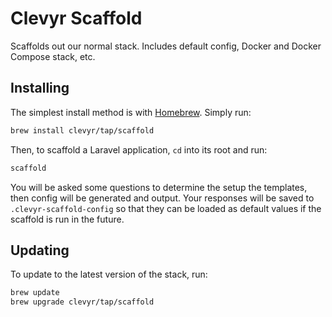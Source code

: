 # Clevyr Scaffold

Scaffolds out our normal stack. Includes default config, Docker and Docker Compose stack, etc.

## Installing

The simplest install method is with [Homebrew](https://brew.sh/). Simply run:
```sh
brew install clevyr/tap/scaffold
```

Then, to scaffold a Laravel application, `cd` into its root and run:
```sh
scaffold
```

You will be asked some questions to determine the setup the templates, then config will be generated and output. Your responses will be saved to `.clevyr-scaffold-config` so that they can be loaded as default values if the scaffold is run in the future.

## Updating

To update to the latest version of the stack, run:
```sh
brew update
brew upgrade clevyr/tap/scaffold
```
